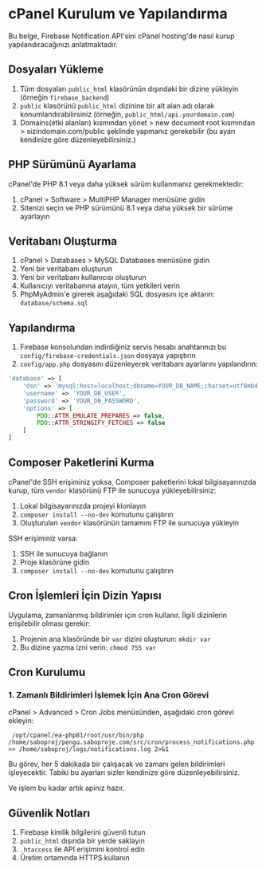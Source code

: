 # cPanel Kurulum ve Yapılandırma

Bu belge, Firebase Notification API'sini cPanel hosting'de nasıl kurup yapılandıracağınızı anlatmaktadır.

## Dosyaları Yükleme

1. Tüm dosyaları `public_html` klasörünün dışındaki bir dizine yükleyin (örneğin `firebase_backend`)
2. `public` klasörünü `public_html` dizinine bir alt alan adı olarak konumlandırabilirsiniz
   (örneğin, `public_html/api.yourdomain.com`)
3. Domains(etki alanları) kısmından yönet > new document root kısmından > sizindomain.com/public şeklinde yapmanız gerekebilir (bu ayarı kendinize göre düzenleyebilirsiniz.)

## PHP Sürümünü Ayarlama

cPanel'de PHP 8.1 veya daha yüksek sürüm kullanmanız gerekmektedir:

1. cPanel > Software > MultiPHP Manager menüsüne gidin
2. Sitenizi seçin ve PHP sürümünü 8.1 veya daha yüksek bir sürüme ayarlayın

## Veritabanı Oluşturma

1. cPanel > Databases > MySQL Databases menüsüne gidin
2. Yeni bir veritabanı oluşturun
3. Yeni bir veritabanı kullanıcısı oluşturun
4. Kullanıcıyı veritabanına atayın, tüm yetkileri verin
5. PhpMyAdmin'e girerek aşağıdaki SQL dosyasını içe aktarın: `database/schema.sql`

## Yapılandırma

1. Firebase konsolundan indirdiğiniz servis hesabı anahtarınızı bu `config/firebase-credentials.json` dosyaya yapıştırın
2. `config/app.php` dosyasını düzenleyerek veritabanı ayarlarını yapılandırın:
```php
'database' => [
    'dsn' => 'mysql:host=localhost;dbname=YOUR_DB_NAME;charset=utf8mb4',
    'username' => 'YOUR_DB_USER',
    'password' => 'YOUR_DB_PASSWORD',
    'options' => [
        PDO::ATTR_EMULATE_PREPARES => false,
        PDO::ATTR_STRINGIFY_FETCHES => false
    ]
]
```

## Composer Paketlerini Kurma

cPanel'de SSH erişiminiz yoksa, Composer paketlerini lokal bilgisayarınızda kurup, tüm `vendor` klasörünü FTP ile sunucuya yükleyebilirsiniz:

1. Lokal bilgisayarınızda projeyi klonlayın
2. `composer install --no-dev` komutunu çalıştırın
3. Oluşturulan `vendor` klasörünün tamamını FTP ile sunucuya yükleyin

SSH erişiminiz varsa:

1. SSH ile sunucuya bağlanın
2. Proje klasörüne gidin
3. `composer install --no-dev` komutunu çalıştırın

## Cron İşlemleri İçin Dizin Yapısı

Uygulama, zamanlanmış bildirimler için cron kullanır. İlgili dizinlerin erişilebilir olması gerekir:

1. Projenin ana klasöründe bir `var` dizini oluşturun: `mkdir var`
2. Bu dizine yazma izni verin: `chmod 755 var`

## Cron Kurulumu

### 1. Zamanlı Bildirimleri İşlemek İçin Ana Cron Görevi

cPanel > Advanced > Cron Jobs menüsünden, aşağıdaki cron görevi ekleyin:

```
 /opt/cpanel/ea-php81/root/usr/bin/php /home/saboproj/pengu.saboproje.com/src/cron/process_notifications.php >> /home/saboproj/logs/notifications.log 2>&1
```

Bu görev, her 5 dakikada bir çalışacak ve zamanı gelen bildirimleri işleyecektir. Tabiki bu ayarları sizler kendinize göre düzenleyebilirsiniz.

Ve işlem bu kadar artık apiniz hazır.

## Güvenlik Notları

1. Firebase kimlik bilgilerini güvenli tutun
2. `public_html` dışında bir yerde saklayın
3. `.htaccess` ile API erişimini kontrol edin
4. Üretim ortamında HTTPS kullanın 
